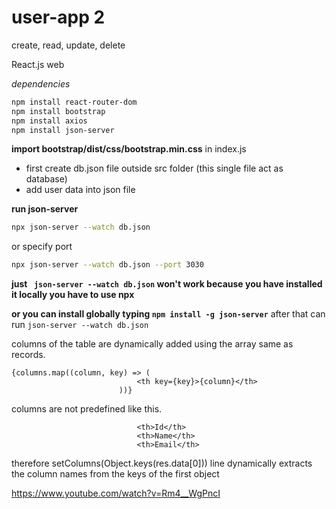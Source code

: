 # user-app 2

create, read, update, delete

React.js web

_dependencies_

```bash
npm install react-router-dom
npm install bootstrap
npm install axios
npm install json-server
```
**import bootstrap/dist/css/bootstrap.min.css** in index.js
- first create db.json file outside src folder  (this single file act as database)
- add user data into json file

**run json-server**
```bash
npx json-server --watch db.json
```
or 
specify port
```bash
npx json-server --watch db.json --port 3030
```

**just ``` json-server --watch db.json``` won't work  because you have installed it locally you have to use npx** 

**or you can install globally typing ```npm install -g json-server```** 
after that can run ```json-server --watch db.json```

columns of the table are dynamically added using the array same as records.
```
{columns.map((column, key) => (
                            <th key={key}>{column}</th>
                        ))}
```
columns are not predefined like this.
```
                            <th>Id</th>
                            <th>Name</th>
                            <th>Email</th>
```
therefore setColumns(Object.keys(res.data[0])) line dynamically extracts the column names from the keys of the first object


https://www.youtube.com/watch?v=Rm4__WgPncI
